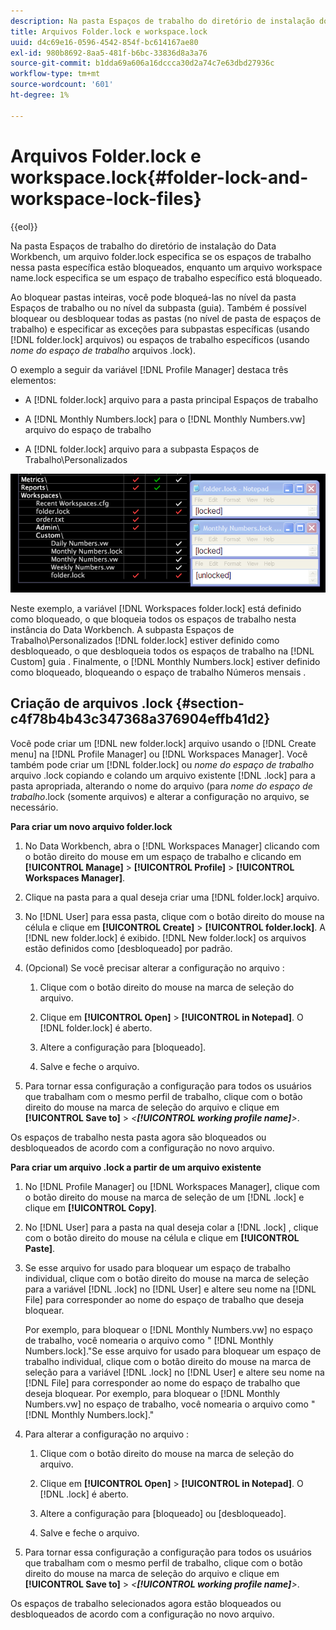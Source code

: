 ```yaml
---
description: Na pasta Espaços de trabalho do diretório de instalação do Data Workbench, um arquivo folder.lock especifica se os espaços de trabalho nessa pasta específica estão bloqueados, enquanto um arquivo workspace name.lock especifica se um espaço de trabalho específico está bloqueado.
title: Arquivos Folder.lock e workspace.lock
uuid: d4c69e16-0596-4542-854f-bc614167ae80
exl-id: 980b8692-8aa5-481f-b6bc-33836d8a3a76
source-git-commit: b1dda69a606a16dccca30d2a74c7e63dbd27936c
workflow-type: tm+mt
source-wordcount: '601'
ht-degree: 1%

---
```


# Arquivos Folder.lock e workspace.lock{#folder-lock-and-workspace-lock-files}

{{eol}}

Na pasta Espaços de trabalho do diretório de instalação do Data Workbench, um arquivo folder.lock especifica se os espaços de trabalho nessa pasta específica estão bloqueados, enquanto um arquivo workspace name.lock especifica se um espaço de trabalho específico está bloqueado.

Ao bloquear pastas inteiras, você pode bloqueá-las no nível da pasta Espaços de trabalho ou no nível da subpasta (guia). Também é possível bloquear ou desbloquear todas as pastas (no nível de pasta de espaços de trabalho) e especificar as exceções para subpastas específicas (usando [!DNL folder.lock] arquivos) ou espaços de trabalho específicos (usando *nome do espaço de trabalho* arquivos .lock).

O exemplo a seguir da variável [!DNL Profile Manager] destaca três elementos:

* A [!DNL folder.lock] arquivo para a pasta principal Espaços de trabalho
* A [!DNL Monthly Numbers.lock] para o [!DNL Monthly Numbers.vw] arquivo do espaço de trabalho

* A [!DNL folder.lock] arquivo para a subpasta Espaços de Trabalho\Personalizados

![](assets/wsp_Locking_lockFiles.png)

Neste exemplo, a variável [!DNL Workspaces folder.lock] está definido como bloqueado, o que bloqueia todos os espaços de trabalho nesta instância do Data Workbench. A subpasta Espaços de Trabalho\Personalizados [!DNL folder.lock] estiver definido como desbloqueado, o que desbloqueia todos os espaços de trabalho na [!DNL Custom] guia . Finalmente, o [!DNL Monthly Numbers.lock] estiver definido como bloqueado, bloqueando o espaço de trabalho Números mensais .

## Criação de arquivos .lock {#section-c4f78b4b43c347368a376904effb41d2}

Você pode criar um [!DNL new folder.lock] arquivo usando o [!DNL Create menu] na [!DNL Profile Manager] ou [!DNL Workspaces Manager]. Você também pode criar um [!DNL folder.lock] ou *nome do espaço de trabalho* arquivo .lock copiando e colando um arquivo existente [!DNL .lock] para a pasta apropriada, alterando o nome do arquivo (para *nome do espaço de trabalho*.lock (somente arquivos) e alterar a configuração no arquivo, se necessário.

**Para criar um novo arquivo folder.lock**

1. No Data Workbench, abra o [!DNL Workspaces Manager] clicando com o botão direito do mouse em um espaço de trabalho e clicando em **[!UICONTROL Manage]** > **[!UICONTROL Profile]** > **[!UICONTROL Workspaces Manager]**.
1. Clique na pasta para a qual deseja criar uma [!DNL folder.lock] arquivo.
1. No [!DNL User] para essa pasta, clique com o botão direito do mouse na célula e clique em **[!UICONTROL Create]** > **[!UICONTROL folder.lock]**. A [!DNL new folder.lock] é exibido. [!DNL New folder.lock] os arquivos estão definidos como [desbloqueado] por padrão.
1. (Opcional) Se você precisar alterar a configuração no arquivo :

   1. Clique com o botão direito do mouse na marca de seleção do arquivo.
   1. Clique em **[!UICONTROL Open]** > **[!UICONTROL in Notepad]**. O [!DNL folder.lock] é aberto.

   1. Altere a configuração para [bloqueado].
   1. Salve e feche o arquivo.

1. Para tornar essa configuração a configuração para todos os usuários que trabalham com o mesmo perfil de trabalho, clique com o botão direito do mouse na marca de seleção do arquivo e clique em **[!UICONTROL Save to]** > *&lt;**[!UICONTROL working profile name]**>*.

Os espaços de trabalho nesta pasta agora são bloqueados ou desbloqueados de acordo com a configuração no novo arquivo.

**Para criar um arquivo .lock a partir de um arquivo existente**

1. No [!DNL Profile Manager] ou [!DNL Workspaces Manager], clique com o botão direito do mouse na marca de seleção de um [!DNL .lock] e clique em **[!UICONTROL Copy]**.
1. No [!DNL User] para a pasta na qual deseja colar a [!DNL .lock] , clique com o botão direito do mouse na célula e clique em **[!UICONTROL Paste]**.
1. Se esse arquivo for usado para bloquear um espaço de trabalho individual, clique com o botão direito do mouse na marca de seleção para a variável [!DNL .lock] no [!DNL User] e altere seu nome na [!DNL File] para corresponder ao nome do espaço de trabalho que deseja bloquear.

   Por exemplo, para bloquear o [!DNL Monthly Numbers.vw] no espaço de trabalho, você nomearia o arquivo como &quot; [!DNL Monthly Numbers.lock].&quot;Se esse arquivo for usado para bloquear um espaço de trabalho individual, clique com o botão direito do mouse na marca de seleção para a variável [!DNL .lock] no [!DNL User] e altere seu nome na [!DNL File] para corresponder ao nome do espaço de trabalho que deseja bloquear. Por exemplo, para bloquear o [!DNL Monthly Numbers.vw] no espaço de trabalho, você nomearia o arquivo como &quot; [!DNL Monthly Numbers.lock].&quot;

1. Para alterar a configuração no arquivo :

   1. Clique com o botão direito do mouse na marca de seleção do arquivo.
   1. Clique em **[!UICONTROL Open]** > **[!UICONTROL in Notepad]**. O [!DNL .lock] é aberto.

   1. Altere a configuração para [bloqueado] ou [desbloqueado].
   1. Salve e feche o arquivo.

1. Para tornar essa configuração a configuração para todos os usuários que trabalham com o mesmo perfil de trabalho, clique com o botão direito do mouse na marca de seleção do arquivo e clique em **[!UICONTROL Save to]** > *&lt;**[!UICONTROL working profile name]**>*.

Os espaços de trabalho selecionados agora estão bloqueados ou desbloqueados de acordo com a configuração no novo arquivo.
